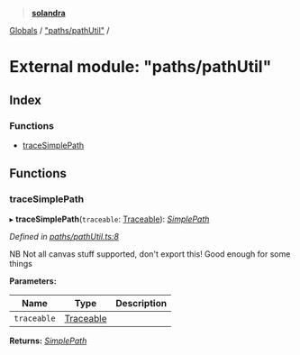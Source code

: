 > **[solandra](../README.md)**

[Globals](../README.md) / ["paths/pathUtil"](_paths_pathutil_.md) /

# External module: "paths/pathUtil"

## Index

### Functions

* [traceSimplePath](_paths_pathutil_.md#tracesimplepath)

## Functions

###  traceSimplePath

▸ **traceSimplePath**(`traceable`: [Traceable](../interfaces/_paths_index_.traceable.md)): *[SimplePath](../classes/_paths_simplepath_.simplepath.md)*

*Defined in [paths/pathUtil.ts:8](https://github.com/jamesporter/solandra/blob/544e3ee/src/lib/paths/pathUtil.ts#L8)*

NB Not all canvas stuff supported, don't export this!
Good enough for some things

**Parameters:**

Name | Type | Description |
------ | ------ | ------ |
`traceable` | [Traceable](../interfaces/_paths_index_.traceable.md) |   |

**Returns:** *[SimplePath](../classes/_paths_simplepath_.simplepath.md)*